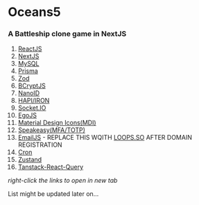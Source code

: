 # Oceans5

### A Battleship clone game in NextJS

1. [ReactJS](https://react.dev)
2. [NextJS](https://nextjs.org)
3. [MySQL](https://www.msql.com)
4. [Prisma](https://prisma.io)
5. [Zod](https://zod.dev)
6. [BCryptJS](https://www.npmjs.com/package/bcryptjs)
7. [NanoID](https://www.npmjs.com/package/nanoid)
8. [HAPI/IRON](https://hapi.dev/module/iron/)
9. [Socket.IO](https://socket.io/)
10. [EgoJS](https://github.com/oguzeroglu/Ego)
11. [Material Design Icons(MDI)](https://pictogrammers.com/library/mdi/)
12. [Speakeasy(MFA/TOTP)](https://www.npmjs.com/package/speakeasy)
13. [EmailJS](https://emailjs.com) - REPLACE THIS WQITH [LOOPS.SO](https://loops.so/) AFTER DOMAIN REGISTRATION
14. [Cron](https://www.npmjs.com/package/cron)
15. [Zustand](https://docs.pmnd.rs/zustand/getting-started/introduction)
16. [Tanstack-React-Query](https://www.tanstack.com)

_right-click the links to open in new tab_

List might be updated later on…
